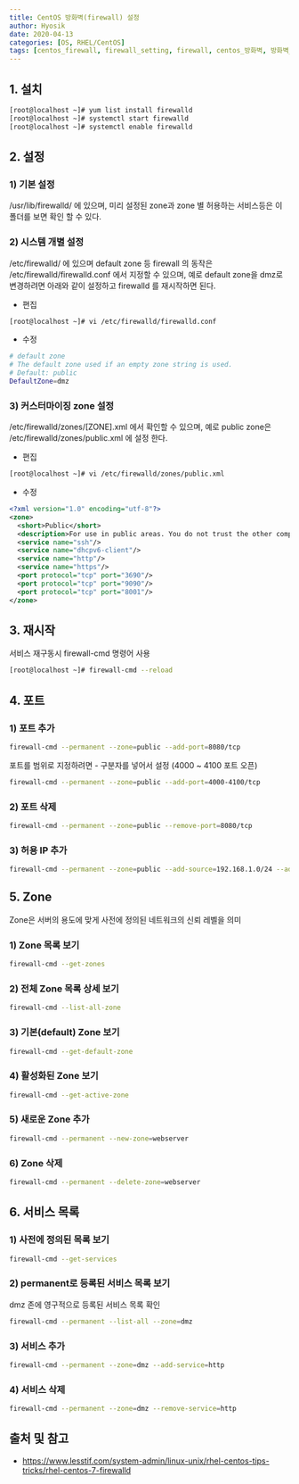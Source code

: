 ```yaml
---
title: CentOS 방화벽(firewall) 설정
author: Hyosik
date: 2020-04-13
categories: [OS, RHEL/CentOS]
tags: [centos_firewall, firewall_setting, firewall, centos_방화벽, 방화벽_설정]
---
```


## 1. 설치

```bash
[root@localhost ~]# yum list install firewalld
[root@localhost ~]# systemctl start firewalld
[root@localhost ~]# systemctl enable firewalld
```

## 2. 설정

### 1) 기본 설정
/usr/lib/firewalld/ 에 있으며, 미리 설정된 zone과 zone 별 허용하는 서비스등은 이 폴더를 보면 확인 할 수 있다.

### 2) 시스템 개별 설정
/etc/firewalld/ 에 있으며 default zone 등 firewall 의 동작은 /etc/firewalld/firewalld.conf 에서 지정할 수 있으며, 예로 default zone을 dmz로 변경하려면 아래와 같이 설정하고 firewalld 를 재시작하면 된다.

* 편집

```bash
[root@localhost ~]# vi /etc/firewalld/firewalld.conf
```

* 수정

```bash
# default zone
# The default zone used if an empty zone string is used.
# Default: public
DefaultZone=dmz
```

### 3)  커스터마이징 zone 설정
/etc/firewalld/zones/[ZONE].xml 에서 확인할 수 있으며, 예로 public zone은 /etc/firewalld/zones/public.xml 에 설정 한다.

* 편집

```bash
[root@localhost ~]# vi /etc/firewalld/zones/public.xml
```

* 수정

```xml
<?xml version="1.0" encoding="utf-8"?>
<zone>
  <short>Public</short>
  <description>For use in public areas. You do not trust the other computers on networks to not harm your computer. Only selected incoming connections are accepted.</description>
  <service name="ssh"/>
  <service name="dhcpv6-client"/>
  <service name="http"/>
  <service name="https"/>
  <port protocol="tcp" port="3690"/>
  <port protocol="tcp" port="9090"/>
  <port protocol="tcp" port="8001"/>
</zone>
```

## 3. 재시작
서비스 재구동시 firewall-cmd 명령어 사용

```bash
[root@localhost ~]# firewall-cmd --reload
```

## 4. 포트

### 1) 포트 추가

```bash
firewall-cmd --permanent --zone=public --add-port=8080/tcp
```

포트를 범위로 지정하려면 - 구분자를 넣어서 설정 (4000 ~ 4100 포트 오픈)

```bash
firewall-cmd --permanent --zone=public --add-port=4000-4100/tcp
```

### 2) 포트 삭제

```bash
firewall-cmd --permanent --zone=public --remove-port=8080/tcp
```

### 3) 허용 IP 추가

```bash
firewall-cmd --permanent --zone=public --add-source=192.168.1.0/24 --add-port=22/tcp
```

## 5. Zone
Zone은 서버의 용도에 맞게 사전에 정의된 네트워크의 신뢰 레벨을 의미

### 1) Zone 목록 보기

```bash
firewall-cmd --get-zones
```

### 2) 전체 Zone 목록 상세 보기

```bash
firewall-cmd --list-all-zone
```

### 3) 기본(default) Zone 보기

```bash
firewall-cmd --get-default-zone
```

### 4) 활성화된 Zone 보기

```bash
firewall-cmd --get-active-zone
```

### 5) 새로운 Zone 추가

```bash
firewall-cmd --permanent --new-zone=webserver
```

### 6) Zone 삭제

```bash
firewall-cmd --permanent --delete-zone=webserver
```

## 6. 서비스 목록

### 1) 사전에 정의된 목록 보기

```bash
firewall-cmd --get-services
```

### 2) permanent로 등록된 서비스 목록 보기
dmz 존에 영구적으로 등록된 서비스 목록 확인

```bash
firewall-cmd --permanent --list-all --zone=dmz
```

### 3) 서비스 추가

```bash
firewall-cmd --permanent --zone=dmz --add-service=http
```

### 4) 서비스 삭제

```bash
firewall-cmd --permanent --zone=dmz --remove-service=http
```

## 출처 및 참고
* <https://www.lesstif.com/system-admin/linux-unix/rhel-centos-tips-tricks/rhel-centos-7-firewalld>
